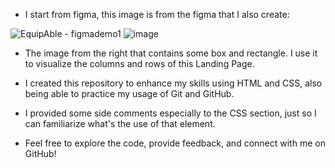 - I start from figma, this image is from the figma that I also create:
  
![EquipAble - figmademo1](https://github.com/crstn-a/EquipAble/assets/137965349/a606090d-4547-42b6-8b40-74f2be071da6)
![image](https://github.com/crstn-a/EquipAble/assets/137965349/0cae4f0c-9098-4bfb-b5d2-bbfca4ee36ef)

- The image from the right that contains some box and rectangle. I use it to visualize the columns and rows of this Landing Page.


- I created this repository to enhance my skills using HTML and CSS, also being able to practice my usage of Git and GitHub. 
- I provided some side comments especially to the CSS section, just so I can familiarize what's the use of that element.
  
- Feel free to explore the code, provide feedback, and connect with me on GitHub!
